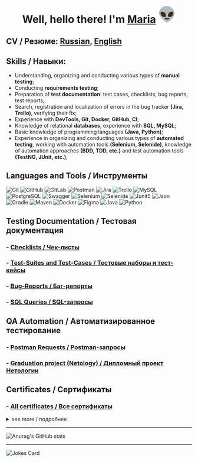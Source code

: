 <h1 align="center">Well, hello there! I'm <a href="https://t.me/merit_ra" target="_blank">Maria</a>
<img src="assets/alien1.gif" height="47"/></h1>

## **CV / Резюме:** [Russian](https://docs.google.com/document/d/1OgBUELgGS_7OfvFVZSlnufIVtYbjTPlL/edit?usp=sharing&ouid=103241966364335591429&rtpof=true&sd=true), [English](https://drive.google.com/file/d/1y3XJM1zfSlybd280hpKANCUQMRXFLJpu/view?usp=sharing)

## Skills / Навыки:
- Understanding, organizing and conducting various types of **manual testing**; 
- Conducting **requirements testing**; 
- Preparation of **test documentation**: test cases, checklists, bug reports, test reports;
- Search, registration and localization of errors in the bug tracker **(Jira, Trello)**, verifying their fix;
- Experience with **DevTools, Git, Docker, GitHub, CI**; 
- Knowledge of relational **databases**, experience with **SQL, MySQL**; 
- Basic knowledge of programming languages **(Java, Python)**; 
- Experience in organizing and conducting various types of **automated testing**, working with automation tools **(Selenium, Selenide)**, knowledge of automation approaches **(BDD, TDD, etc.)** and test automation tools **(TestNG, JUnit, etc.)**;

## Languages and Tools / Инструменты
![Git](https://img.shields.io/badge/-Git-F24343?style=for-the-badge&logo=Git&logoColor=FFFFFF)
![GitHub](https://img.shields.io/badge/-GitHub-1a1919?style=for-the-badge&logo=GitHub&logoColor=FFFFFF)
![GitLab](https://img.shields.io/badge/gitlab-%23181717.svg?style=for-the-badge&logo=gitlab&logoColor=white)
![Postman](https://img.shields.io/badge/Postman-fff?style=for-the-badge&logo=postman&logoColor=f76935)
![Jira](https://img.shields.io/badge/-Jira-0059FF?style=for-the-badge&logo=Jira&logoColor=FFFFFF)
![Trello](https://img.shields.io/badge/Trello-%23026AA7.svg?style=for-the-badge&logo=Trello&logoColor=white)
![MySQL](https://img.shields.io/badge/-MySQL-62A3E4?style=for-the-badge&logo=MySQL&logoColor=FFFFFF)
![PostgreSQL](https://img.shields.io/badge/-PostgreSQL-9049E1?style=for-the-badge&logo=PostgreSQL&logoColor=FFFFFF)
![Swagger](https://img.shields.io/badge/-Swagger-%23Clojure?style=for-the-badge&logo=swagger&logoColor=white)
![Selenium](https://img.shields.io/badge/-Selenium-07CD14?style=for-the-badge&logo=Selenium&logoColor=FFFFFF)
![Selenide](https://img.shields.io/badge/-Selenide-EBA907?style=for-the-badge&logo=Selenium&logoColor=FFFFFF)
![Junit5](https://img.shields.io/badge/-Junit5-45BE1B?style=for-the-badge&logo=Junit5&logoColor=FFFFFF)
![Json](https://img.shields.io/badge/-Json-1a1919?style=for-the-badge&logo=Json&logoColor=FFFFFF)
![Gradle](https://img.shields.io/badge/-Gradle-07765D?style=for-the-badge&logo=Gradle&logoColor=FFFFFF)
![Maven](https://img.shields.io/badge/-Apache_Maven-CE0067?style=for-the-badge&logo=ApacheMaven&logoColor=FFFFFF)
![Docker](https://img.shields.io/badge/-Docker-00D6F8?style=for-the-badge&logo=Docker&logoColor=FFFFFF)
![Figma](https://img.shields.io/badge/figma-%23F24E1E.svg?style=for-the-badge&logo=figma&logoColor=white)
![Java](https://img.shields.io/badge/java-%23ED8B00.svg?style=for-the-badge&logo=openjdk&logoColor=white)
![Python](https://img.shields.io/badge/python-3670A0?style=for-the-badge&logo=python&logoColor=ffdd54) 

## Testing Documentation / Тестовая документация
### - [Checklists / Чек-листы](https://github.com/MeritRa/checklist)
### - [Test-Suites and Test-Cases / Тестовые наборы и тест-кейсы](https://github.com/MeritRa/test-cases)
### - [Bug-Reports / Баг-репорты](https://github.com/MeritRa/bug-reports)
### - [SQL Queries / SQL-запросы](https://github.com/MeritRa/sql)

## QA Automation / Автоматизированное тестирование
### - [Postman Requests / Postman-запросы](https://github.com/MeritRa/postman)
### - [Graduation project (Netology) / Дипломный проект Нетологии](https://github.com/MeritRa/diploma)

## Certificates / Сертификаты
### - [All certificates / Все сертификаты](https://github.com/MeritRa/certificates) 

<details><summary>see more / подробнее</summary>

   1. [English EF SET](https://github.com/MeritRa/certificates/blob/main/assets%2FEF%20SET%20Certificate.jpg)
   2. [SQL](https://github.com/MeritRa/certificates/blob/main/assets%2FSQL.jpg)
   3. [Manual testing](https://github.com/MeritRa/certificates/blob/main/assets%2Fmanual.jpg)
   4. [Automation testing](https://github.com/MeritRa/certificates/blob/main/assets%2Fauto.jpg)
   5. [Git](https://github.com/MeritRa/certificates/blob/main/assets%2Fgit.jpg)
   6. [Java](https://github.com/MeritRa/certificates/blob/main/assets%2Fjava.jpg)
   7. [HTML CSS](https://github.com/MeritRa/certificates/blob/main/assets%2Fhtml_css.jpg)
   8. [Netology English](https://github.com/MeritRa/certificates/blob/main/assets%2Fenglish_neto.jpg)
      
</details>

***
![Anurag's GitHub stats](https://github-readme-stats.vercel.app/api?username=MeritRa&show_icons=true&theme=cobalt) 
***
![Jokes Card](https://readme-jokes.vercel.app/api?show_icons=true&theme=cobalt) 
